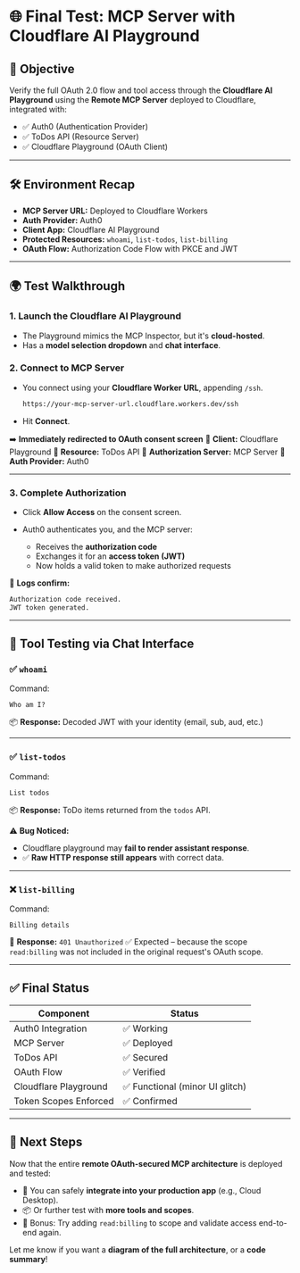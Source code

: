 # 🌐 Final Test: MCP Server with Cloudflare AI Playground

## 🧪 Objective

Verify the full OAuth 2.0 flow and tool access through the **Cloudflare AI Playground** using the **Remote MCP Server** deployed to Cloudflare, integrated with:

- ✅ Auth0 (Authentication Provider)
- ✅ ToDos API (Resource Server)
- ✅ Cloudflare Playground (OAuth Client)

---

## 🛠 Environment Recap

- **MCP Server URL:** Deployed to Cloudflare Workers
- **Auth Provider:** Auth0
- **Client App:** Cloudflare AI Playground
- **Protected Resources:** `whoami`, `list-todos`, `list-billing`
- **OAuth Flow:** Authorization Code Flow with PKCE and JWT

---

## 🌍 Test Walkthrough

### 1. **Launch the Cloudflare AI Playground**

- The Playground mimics the MCP Inspector, but it's **cloud-hosted**.
- Has a **model selection dropdown** and **chat interface**.

### 2. **Connect to MCP Server**

- You connect using your **Cloudflare Worker URL**, appending `/ssh`.

  ```bash
  https://your-mcp-server-url.cloudflare.workers.dev/ssh
  ```

- Hit **Connect**.

➡️ **Immediately redirected to OAuth consent screen**
🔐 **Client:** Cloudflare Playground
🔐 **Resource:** ToDos API
🔐 **Authorization Server:** MCP Server
🔐 **Auth Provider:** Auth0

---

### 3. **Complete Authorization**

- Click **Allow Access** on the consent screen.
- Auth0 authenticates you, and the MCP server:

  - Receives the **authorization code**
  - Exchanges it for an **access token (JWT)**
  - Now holds a valid token to make authorized requests

📜 **Logs confirm:**

```txt
Authorization code received.
JWT token generated.
```

---

## 🤖 Tool Testing via Chat Interface

### ✅ `whoami`

Command:

```text
Who am I?
```

📦 **Response:** Decoded JWT with your identity (email, sub, aud, etc.)

---

### ✅ `list-todos`

Command:

```text
List todos
```

📦 **Response:** ToDo items returned from the `todos` API.

⚠️ **Bug Noticed:**

- Cloudflare playground may **fail to render assistant response**.
- ✅ **Raw HTTP response still appears** with correct data.

---

### ❌ `list-billing`

Command:

```text
Billing details
```

🚫 **Response:** `401 Unauthorized`
✅ Expected – because the scope `read:billing` was not included in the original request's OAuth scope.

---

## ✅ Final Status

| Component             | Status                          |
| --------------------- | ------------------------------- |
| Auth0 Integration     | ✅ Working                      |
| MCP Server            | ✅ Deployed                     |
| ToDos API             | ✅ Secured                      |
| OAuth Flow            | ✅ Verified                     |
| Cloudflare Playground | ✅ Functional (minor UI glitch) |
| Token Scopes Enforced | ✅ Confirmed                    |

---

## 🎯 Next Steps

Now that the entire **remote OAuth-secured MCP architecture** is deployed and tested:

- 🔄 You can safely **integrate into your production app** (e.g., Cloud Desktop).
- 📦 Or further test with **more tools and scopes**.
- 🧪 Bonus: Try adding `read:billing` to scope and validate access end-to-end again.

Let me know if you want a **diagram of the full architecture**, or a **code summary**!
